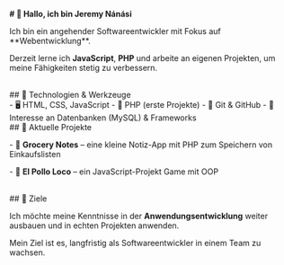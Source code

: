 <strong># 👋 Hallo, ich bin Jeremy Nánási</strong>
<br>
<p>Ich bin ein angehender Softwareentwickler mit Fokus auf **Webentwicklung**.</p>  
<p>Derzeit lerne ich <strong>JavaScript</strong>, <strong>PHP</strong> und arbeite an eigenen Projekten, um meine Fähigkeiten stetig zu verbessern.</p>
<br>
## 🧰 Technologien & Werkzeuge<br>
- 🖥️ HTML, CSS, JavaScript  
- 🐘 PHP (erste Projekte)  
- 🧪 Git & GitHub  
- 🧠 Interesse an Datenbanken (MySQL) & Frameworks
<br>
## 🚀 Aktuelle Projekte<br>
<p>- 📝 <strong>Grocery Notes</strong> – eine kleine Notiz-App mit PHP zum Speichern von Einkaufslisten</p>
<p>- 📖 <strong>El Pollo Loco</strong> – ein JavaScript-Projekt Game mit OOP</p>
<br>
## 🎯 Ziele<br>
<p>Ich möchte meine Kenntnisse in der <strong>Anwendungsentwicklung</strong> weiter ausbauen und in echten Projekten anwenden.</p>  
<p>Mein Ziel ist es, langfristig als Softwareentwickler in einem Team zu wachsen.</p>


